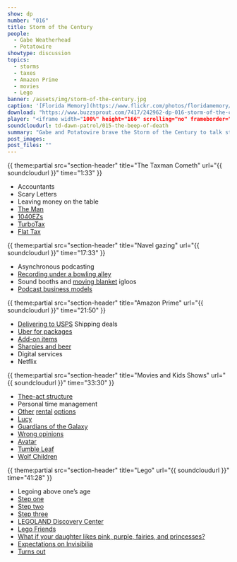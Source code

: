 ```yaml
---
show: dp
number: "016"
title: Storm of the Century
people:
  - Gabe Weatherhead
  - Potatowire
showtype: discussion
topics: 
  - storms
  - taxes
  - Amazon Prime
  - movies
  - Lego
banner: /assets/img/storm-of-the-century.jpg
caption: '[Florida Memory](https://www.flickr.com/photos/floridamemory/9149843111)'
download: "https://www.buzzsprout.com/7417/242962-dp-016-storm-of-the-century.mp3?client_source=buzzsprout_site"
player: "<iframe width="100%" height="166" scrolling="no" frameborder="no" src="https://w.soundcloud.com/player/?url=https%3A//api.soundcloud.com/tracks/189505731%3Fsecret_token%3Ds-QQ7PN&amp;color=ff5500&amp;auto_play=false&amp;hide_related=false&amp;show_comments=true&amp;show_user=true&amp;show_reposts=false"></iframe>"
soundcloudurl: td-dawn-patrol/015-the-beep-of-death
summary: "Gabe and Potatowire brave the Storm of the Century to talk storms, taxes, Amazon Prime, movies, and Lego."
post_images:
post_files: ""
---
```


{{ theme:partial src="section-header" title="The Taxman Cometh" url="{{ soundcloudurl }}" time="1:33" }}

* Accountants
* Scary Letters
* Leaving money on the table
* [The Man](http://s3-ec.buzzfed.com/static/enhanced/webdr05/2013/7/1/13/anigif_enhanced-buzz-31624-1372698875-23.gif)
* [1040EZs](http://www.irs.gov/uac/Form-1040EZ,-Income-Tax-Return-for-Single-and-Joint-Filers-With-No-Dependents)
* [TurboTax](https://moodyeyeview.files.wordpress.com/2010/09/turbotax.jpg)
* [Flat Tax](http://en.wikipedia.org/wiki/Flat_tax)

{{ theme:partial src="section-header" title="Navel gazing" url="{{ soundcloudurl }}" time="17:33" }}

* Asynchronous podcasting
* [Recording under a bowling alley](https://fogsmoviereviews.files.wordpress.com/2011/09/20110910-080145.jpg)
* Sound booths and [moving blanket](http://www.vocalboothtogo.com/images/stories/538a8241.jpg) igloos
* [Podcast business models](http://media.tumblr.com/dd31ad6b3170c16ffe433dae98ed4946/tumblr_inline_mjqrcj9yeL1qz4rgp.gif)

{{ theme:partial src="section-header" title="Amazon Prime" url="{{ soundcloudurl }}" time="21:50" }}

* [Delivering to USPS](http://replygif.net/i/1468.gif)
Shipping deals
* [Uber for packages](http://lasership.com)
* [Add-on items](http://www.amazon.com/gp/help/customer/display.html/?nodeId=200876660)
* [Sharpies and beer](http://www.nerdsondraft.com/welcome/)
* Digital services
* Netflix

{{ theme:partial src="section-header" title="Movies and Kids Shows" url="{{ soundcloudurl }}" time="33:30" }}

* [Thee-act structure](http://en.wikipedia.org/wiki/Three-act_structure)
* Personal time management
* [Other](https://play.google.com/store/movies?hl=en) [rental](http://www.amazon.com/s?rh=n%3A2858905011%2Cp_drm_rights%3ARental) [options](http://makemkv.com/)
* [Lucy](http://www.rottentomatoes.com/m/lucy_2014/)
* [Guardians of the Galaxy](http://www.rottentomatoes.com/m/guardians_of_the_galaxy/)
* [Wrong opinions](http://defocused.co/defocused/tag/guardians-of-the-galaxy)
* [Avatar](http://en.wikipedia.org/wiki/Avatar:_The_Last_Airbender)
* [Tumble Leaf](http://www.amazon.com/Shiny-Coins-Fig-Finds-Shadow/dp/B00CC00JDE)
* [Wolf Children](http://www.rottentomatoes.com/m/okami_kodomo_no_ame_to_yuki/)

{{ theme:partial src="section-header" title="Lego" url="{{ soundcloudurl }}" time="41:28" }}

* Legoing above one’s age
* [Step one](http://ecx.images-amazon.com/images/I/41iOKz-Ia1L.jpg)
* [Step two](http://tinkernology.blogspot.com/2011/04/four-lego-delta-robots.html)
* [Step three](http://media.tumblr.com/747fc02d5763bb123420fee2e9282947/tumblr_inline_nilv96nexo1rqg5v6.gif)
* [LEGOLAND Discovery Center](http://www.legolanddiscoverycenter.com/boston/)
* [Lego Friends](http://www.lego.com/en-us/friends/)
* [What if your daughter likes pink, purple, fairies, and princesses?](http://en.wikipedia.org/wiki/Rosie_the_Riveter)
* [Expectations on Invisibilia](http://www.npr.org/programs/invisibilia/378577902/how-to-become-batman)
* [Turns out](https://twitter.com/hotdogsladies/status/72390171408089088)
